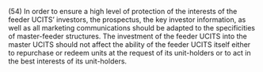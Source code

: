 (54) In order to ensure a high level of protection of the interests of the feeder UCITS’ investors, the prospectus, the key investor information, as well as all marketing communications should be adapted to the specificities of master-feeder structures. The investment of the feeder UCITS into the master UCITS should not affect the ability of the feeder UCITS itself either to repurchase or redeem units at the request of its unit-holders or to act in the best interests of its unit-holders.